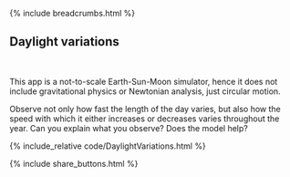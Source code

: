 {% include breadcrumbs.html %}

## Daylight variations
<div class="header_line"><br/></div>

This app is a not-to-scale Earth-Sun-Moon simulator, hence
it does not include gravitational physics or Newtonian analysis, 
just circular motion.

Observe not only how fast the length of the day varies, but also
how the speed with which it either increases or decreases varies
throughout the year. Can you explain what you observe? Does the 
model help?

{% include_relative code/DaylightVariations.html %}

<p style="clear:both;"></p>

{% include share_buttons.html %}